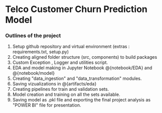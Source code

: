 # Telco Customer Churn Prediction Model


### Outlines of the project
1) Setup github repository and virtual environment (extras : requirements.txt, setup.py)
2) Creating aligned folder structure (src, components) to build packages
3) Custom Exception , Logger and utilities script.
4) EDA and model making in Jupyter Notebook @{notebook/EDA} and @{notebook/model}
5) Creating "data_ingestion" and "data_transformation" modules.
6) Saving vizualizations in @{artifacts/eda}
7) Creating pipelines for train and validation sets.
8) Model creation and training on all the sets available.
9) Saving model as .pkl file and exporting the final project analysis as "POWER BI" file for presentation.
